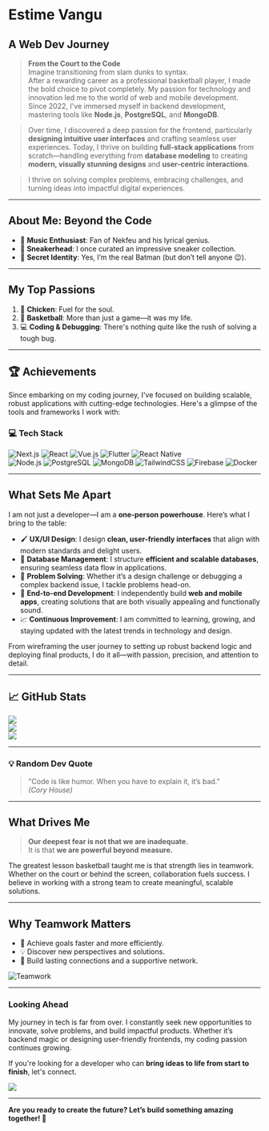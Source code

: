 # **Estime Vangu**  
## **A Web Dev Journey**

> **From the Court to the Code**  
> Imagine transitioning from slam dunks to syntax.  
> After a rewarding career as a professional basketball player, I made the bold choice to pivot completely. My passion for technology and innovation led me to the world of web and mobile development.  
> Since 2022, I've immersed myself in backend development, mastering tools like **Node.js**, **PostgreSQL**, and **MongoDB**.  

> Over time, I discovered a deep passion for the frontend, particularly **designing intuitive user interfaces** and crafting seamless user experiences. Today, I thrive on building **full-stack applications** from scratch—handling everything from **database modeling** to creating **modern, visually stunning designs** and **user-centric interactions**.  

> I thrive on solving complex problems, embracing challenges, and turning ideas into impactful digital experiences.

---

## **About Me: Beyond the Code**
- 🎵 **Music Enthusiast**: Fan of Nekfeu and his lyrical genius.  
- 👟 **Sneakerhead**: I once curated an impressive sneaker collection.  
- 🦇 **Secret Identity**: Yes, I’m the real Batman (but don’t tell anyone 😉).

---

## **My Top Passions**  

1. 🍗 **Chicken**: Fuel for the soul.  
2. 🏀 **Basketball**: More than just a game—it was my life.  
3. 💻 **Coding & Debugging**: There's nothing quite like the rush of solving a tough bug.

---

## **🏆 Achievements**  

Since embarking on my coding journey, I've focused on building scalable, robust applications with cutting-edge technologies. Here's a glimpse of the tools and frameworks I work with:

### 💻 **Tech Stack**  
![Next.js](https://img.shields.io/badge/Next.js-black?style=for-the-badge&logo=next.js&logoColor=white) ![React](https://img.shields.io/badge/React-%2320232a.svg?style=for-the-badge&logo=react&logoColor=%2361DAFB) ![Vue.js](https://img.shields.io/badge/Vue.js-%2335495e.svg?style=for-the-badge&logo=vue.js&logoColor=%234FC08D) ![Flutter](https://img.shields.io/badge/Flutter-%2302569B.svg?style=for-the-badge&logo=Flutter&logoColor=white) ![React Native](https://img.shields.io/badge/React_Native-%2320232a.svg?style=for-the-badge&logo=react&logoColor=%2361DAFB)  
![Node.js](https://img.shields.io/badge/Node.js-6DA55F?style=for-the-badge&logo=node.js&logoColor=white) ![PostgreSQL](https://img.shields.io/badge/PostgreSQL-%23316192.svg?style=for-the-badge&logo=postgresql&logoColor=white) ![MongoDB](https://img.shields.io/badge/MongoDB-%2347A248.svg?style=for-the-badge&logo=mongodb&logoColor=white) ![TailwindCSS](https://img.shields.io/badge/TailwindCSS-%2338B2AC.svg?style=for-the-badge&logo=tailwind-css&logoColor=white) ![Firebase](https://img.shields.io/badge/Firebase-%23039BE5.svg?style=for-the-badge&logo=firebase) ![Docker](https://img.shields.io/badge/Docker-%230db7ed.svg?style=for-the-badge&logo=docker&logoColor=white)

---

## **What Sets Me Apart**  
I am not just a developer—I am a **one-person powerhouse**. Here’s what I bring to the table:  
- 🖌️ **UX/UI Design**: I design **clean, user-friendly interfaces** that align with modern standards and delight users.  
- 🔧 **Database Management**: I structure **efficient and scalable databases**, ensuring seamless data flow in applications.  
- 🧠 **Problem Solving**: Whether it’s a design challenge or debugging a complex backend issue, I tackle problems head-on.  
- 📱 **End-to-end Development**: I independently build **web and mobile apps**, creating solutions that are both visually appealing and functionally sound.  
- 📈 **Continuous Improvement**: I am committed to learning, growing, and staying updated with the latest trends in technology and design.

From wireframing the user journey to setting up robust backend logic and deploying final products, I do it all—with passion, precision, and attention to detail.

---

## **📈 GitHub Stats**  
![](https://github-readme-stats.vercel.app/api?username=estime10&theme=dark&hide_border=false&include_all_commits=true&count_private=true)  
![](https://github-readme-streak-stats.herokuapp.com/?user=estime10&theme=dark&hide_border=false)  
![](https://github-readme-stats.vercel.app/api/top-langs/?username=estime10&theme=dark&hide_border=false&layout=compact)

---

### **💡 Random Dev Quote**  
> "Code is like humor. When you have to explain it, it’s bad."  
*(Cory House)*

---

## **What Drives Me**
> **Our deepest fear is not that we are inadequate.**  
> It is that **we are powerful beyond measure.**  

The greatest lesson basketball taught me is that strength lies in teamwork. Whether on the court or behind the screen, collaboration fuels success. I believe in working with a strong team to create meaningful, scalable solutions.

---

## **Why Teamwork Matters**  
- 🚀 Achieve goals faster and more efficiently.  
- 💡 Discover new perspectives and solutions.  
- 🤝 Build lasting connections and a supportive network.

![Teamwork](https://media.giphy.com/media/26ufnwz3wDUli7GU0/giphy.gif)

---

### **Looking Ahead**  
My journey in tech is far from over. I constantly seek new opportunities to innovate, solve problems, and build impactful products. Whether it’s backend magic or designing user-friendly frontends, my coding passion continues growing.  

If you're looking for a developer who can **bring ideas to life from start to finish**, let's connect.  

[![](https://visitcount.itsvg.in/api?id=estime10&icon=0&color=0)](https://visitcount.itsvg.in)

---

**Are you ready to create the future? Let’s build something amazing together! 🚀**  
